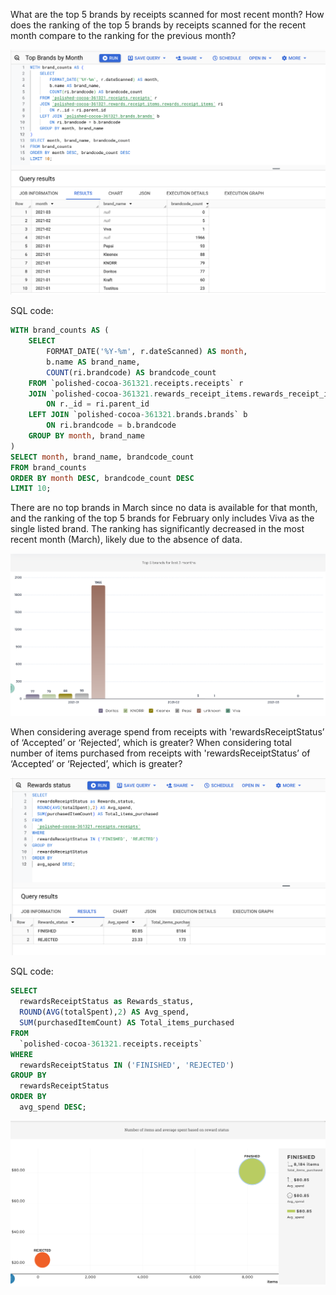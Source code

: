 What are the top 5 brands by receipts scanned for most recent month?
How does the ranking of the top 5 brands by receipts scanned for the recent month compare to the ranking for the previous month?

![Top Brand query](../assets/Top_brands.png)

SQL code: 
```sql
WITH brand_counts AS (
    SELECT 
        FORMAT_DATE('%Y-%m', r.dateScanned) AS month,
        b.name AS brand_name,
        COUNT(ri.brandcode) AS brandcode_count
    FROM `polished-cocoa-361321.receipts.receipts` r
    JOIN `polished-cocoa-361321.rewards_receipt_items.rewards_receipt_items` ri
        ON r._id = ri.parent_id
    LEFT JOIN `polished-cocoa-361321.brands.brands` b
        ON ri.brandcode = b.brandcode
    GROUP BY month, brand_name
)
SELECT month, brand_name, brandcode_count
FROM brand_counts
ORDER BY month DESC, brandcode_count DESC
LIMIT 10;
``` 

There are no top brands in March since no data is available for that month, and the ranking of the top 5 brands for February only includes Viva as the single listed brand. The ranking has significantly decreased in the most recent month (March), likely due to the absence of data.

![Top Brand viz](../assets/Top_5_brands_viz.png)

When considering average spend from receipts with 'rewardsReceiptStatus’ of ‘Accepted’ or ‘Rejected’, which is greater?
When considering total number of items purchased from receipts with 'rewardsReceiptStatus’ of ‘Accepted’ or ‘Rejected’, which is greater?

![reward viz](../assets/reward_status.png)

SQL code: 
```sql
SELECT 
  rewardsReceiptStatus as Rewards_status,
  ROUND(AVG(totalSpent),2) AS Avg_spend,
  SUM(purchasedItemCount) AS Total_items_purchased
FROM 
  `polished-cocoa-361321.receipts.receipts`
WHERE 
  rewardsReceiptStatus IN ('FINISHED', 'REJECTED')
GROUP BY 
  rewardsReceiptStatus
ORDER BY 
  avg_spend DESC;
```
![reward viz](../assets/reward_status_viz_2.png)

